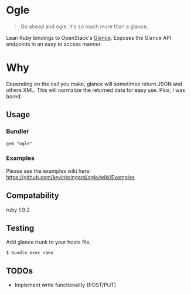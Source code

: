 # Ogle

> Go ahead and ogle, it's so much more than a glance.

Lean Ruby bindings to OpenStack's [Glance](http://glance.openstack.org/). Exposes the Glance API endpoints in an easy to access manner.

# Why

Depending on the call you make, glance will sometimes return JSON and others XML. This will normalize the returned data for easy use. Plus, I was bored.

## Usage

### Bundler

    gem "ogle"

### Examples

Please see the examples wiki here: https://github.com/kevinbringard/ogle/wiki/Examples

## Compatability

ruby 1.9.2

## Testing

Add glance.trunk to your hosts file.

    $ bundle exec rake

## TODOs

* Implement write functionality (POST/PUT)
